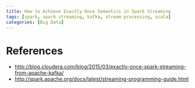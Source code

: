 ```yaml
---
title: How to Achieve Exactly-Once Semantics in Spark Streaming
tags: [spark, spark streaming, kafka, stream processing, scala]
categories: [Big Data]
---
```


<!-- more -->

# References

* http://blog.cloudera.com/blog/2015/03/exactly-once-spark-streaming-from-apache-kafka/
* http://spark.apache.org/docs/latest/streaming-programming-guide.html
